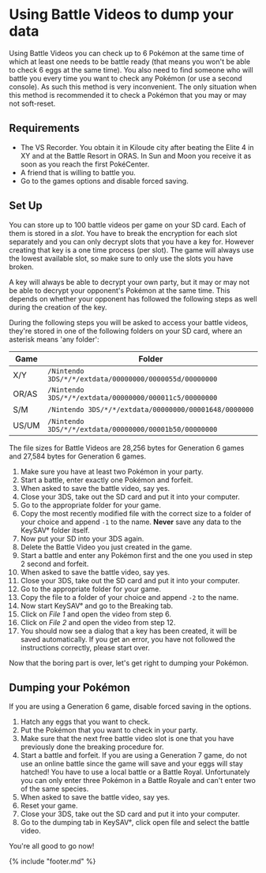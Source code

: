# Using Battle Videos to dump your data

Using Battle Videos you can check up to 6 Pokémon at the same time of which at least one needs to be battle ready (that means you won't be able to check 6 eggs at the same time). You also need to find someone who will battle you every time you want to check any Pokémon (or use a second console). As such this method is very inconvenient. The only situation when this method is recommended it to check a Pokémon that you may or may not soft-reset.

## Requirements

* The VS Recorder. You obtain it in Kiloude city after beating the Elite 4 in XY and at the Battle Resort in ORAS. In Sun and Moon you receive it as soon as you reach the first PokéCenter.
* A friend that is willing to battle you.
* Go to the games options and disable forced saving.

## Set Up

You can store up to 100 battle videos per game on your SD card. Each of them is stored in a *slot*. You have to break the encryption for each slot separately and you can only decrypt slots that you have a key for. However creating that key is a one time process (per slot). The game will always use the lowest available slot, so make sure to only use the slots you have broken.

A key will always be able to decrypt your own party, but it may or may not be able to decrypt your opponent's Pokémon at the same time. This depends on whether your opponent has followed the following steps as well during the creation of the key.

During the following steps you will be asked to access your battle videos, they're stored in one of the following folders on your SD card, where an asterisk means 'any folder':

Game|Folder  
--|--
X/Y|`/Nintendo 3DS/*/*/extdata/00000000/0000055d/00000000`  
OR/AS|`/Nintendo 3DS/*/*/extdata/00000000/000011c5/00000000`
S/M|`/Nintendo 3DS/*/*/extdata/00000000/00001648/0000000`
US/UM|`/Nintendo 3DS/*/*/extdata/00000000/00001b50/00000000`

The file sizes for Battle Videos are 28,256 bytes for Generation 6 games and 27,584 bytes for Generation 6 games.

1. Make sure you have at least two Pokémon in your party.
2. Start a battle, enter exactly one Pokémon and forfeit.
3. When asked to save the battle video, say yes.
4. Close your 3DS, take out the SD card and put it into your computer.
5. Go to the appropriate folder for your game.
6. Copy the most recently modified file with the correct size to a folder of your choice and append `-1` to the name. **Never** save any data to the KeySAVᵉ folder itself.
7. Now put your SD into your 3DS again.
8. Delete the Battle Video you just created in the game.
9. Start a battle and enter any Pokémon first and the one you used in step 2 second and forfeit.
10. When asked to save the battle video, say yes.
11. Close your 3DS, take out the SD card and put it into your computer.
12. Go to the appropriate folder for your game.
13. Copy the file to a folder of your choice and append `-2` to the name.
14. Now start KeySAVᵉ and go to the Breaking tab.
15. Click on *File 1* and open the video from step 6.
16. Click on *File 2* and open the video from step 12.
17. You should now see a dialog that a key has been created, it will be saved automatically. If you get an error, you have not followed the instructions correctly, please start over.

Now that the boring part is over, let's get right to dumping your Pokémon.

## Dumping your Pokémon

If you are using a Generation 6 game, disable forced saving in the options.

1. Hatch any eggs that you want to check.
2. Put the Pokémon that you want to check in your party.
3. Make sure that the next free battle video slot is one that you have previously done the breaking procedure for.
4. Start a battle and forfeit. If you are using a Generation 7 game, do not use an online battle since the game will save and your eggs will stay hatched! You have to use a local battle or a Battle Royal. Unfortunately you can only enter three Pokémon in a Battle Royale and can't enter two of the same species.
5. When asked to save the battle video, say yes.
6. Reset your game.
7. Close your 3DS, take out the SD card and put it into your computer.
8. Go to the dumping tab in KeySAVᵉ, click open file and select the battle video.

You're all good to go now!

{% include "footer.md" %}
